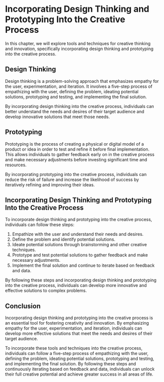 Incorporating Design Thinking and Prototyping Into the Creative Process
=============================================================================================================================================

In this chapter, we will explore tools and techniques for creative thinking and innovation, specifically incorporating design thinking and prototyping into the creative process.

Design Thinking
---------------

Design thinking is a problem-solving approach that emphasizes empathy for the user, experimentation, and iteration. It involves a five-step process of empathizing with the user, defining the problem, ideating potential solutions, prototyping and testing, and implementing the final solution.

By incorporating design thinking into the creative process, individuals can better understand the needs and desires of their target audience and develop innovative solutions that meet those needs.

Prototyping
-----------

Prototyping is the process of creating a physical or digital model of a product or idea in order to test and refine it before final implementation. This allows individuals to gather feedback early on in the creative process and make necessary adjustments before investing significant time and resources.

By incorporating prototyping into the creative process, individuals can reduce the risk of failure and increase the likelihood of success by iteratively refining and improving their ideas.

Incorporating Design Thinking and Prototyping Into the Creative Process
-----------------------------------------------------------------------

To incorporate design thinking and prototyping into the creative process, individuals can follow these steps:

1. Empathize with the user and understand their needs and desires.
2. Define the problem and identify potential solutions.
3. Ideate potential solutions through brainstorming and other creative techniques.
4. Prototype and test potential solutions to gather feedback and make necessary adjustments.
5. Implement the final solution and continue to iterate based on feedback and data.

By following these steps and incorporating design thinking and prototyping into the creative process, individuals can develop more innovative and effective solutions to complex problems.

Conclusion
----------

Incorporating design thinking and prototyping into the creative process is an essential tool for fostering creativity and innovation. By emphasizing empathy for the user, experimentation, and iteration, individuals can develop more effective solutions that meet the needs and desires of their target audience.

To incorporate these tools and techniques into the creative process, individuals can follow a five-step process of empathizing with the user, defining the problem, ideating potential solutions, prototyping and testing, and implementing the final solution. By following these steps and continuously iterating based on feedback and data, individuals can unlock their full creative potential and achieve greater success in all areas of life.



